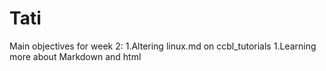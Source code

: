 # Tati
Main objectives for week 2:
  1.Altering linux.md on ccbl_tutorials
  1.Learning more about Markdown and html
